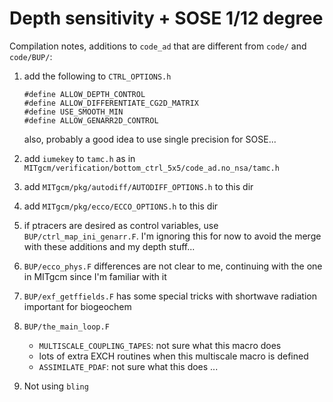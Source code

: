 # Depth sensitivity + SOSE 1/12 degree

Compilation notes, additions to `code_ad` that are different from `code/` and `code/BUP/`:

1. add the following to `CTRL_OPTIONS.h`

    ```
    #define ALLOW_DEPTH_CONTROL
    #define ALLOW_DIFFERENTIATE_CG2D_MATRIX
    #define USE_SMOOTH_MIN
    #define ALLOW_GENARR2D_CONTROL
    ```

    also, probably a good idea to use single precision for SOSE...
2. add `iumekey` to `tamc.h` as in `MITgcm/verification/bottom_ctrl_5x5/code_ad.no_nsa/tamc.h`
3. add `MITgcm/pkg/autodiff/AUTODIFF_OPTIONS.h` to this dir
4. add `MITgcm/pkg/ecco/ECCO_OPTIONS.h` to this dir
5. if ptracers are desired as control variables, use `BUP/ctrl_map_ini_genarr.F`. 
    I'm ignoring this for now to avoid the merge with these additions and my depth stuff...
6. `BUP/ecco_phys.F` differences are not clear to me, continuing with the one in MITgcm since I'm familiar with it
7. `BUP/exf_getffields.F` has some special tricks with shortwave radiation important for biogeochem
8. `BUP/the_main_loop.F`
    - `MULTISCALE_COUPLING_TAPES`: not sure what this macro does
    - lots of extra EXCH routines when this multiscale macro is defined
    - `ASSIMILATE_PDAF`: not sure what this does ...
9. Not using `bling`
